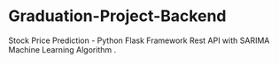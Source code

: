 # Graduation-Project-Backend
Stock Price Prediction - Python Flask Framework Rest API with SARIMA Machine Learning Algorithm
.

